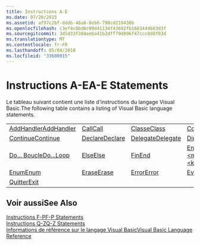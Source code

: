 ```yaml
---
title: Instructions A-E
ms.date: 07/20/2015
ms.assetid: af97c2bf-dddb-48a8-8eb6-798cd219430b
ms.openlocfilehash: c3ef4c8bd0c09d41134f43692fb1683444b83d3f
ms.sourcegitcommit: 3d5d33f384eeba41b2dff79d096f47ccc8d8f03d
ms.translationtype: MT
ms.contentlocale: fr-FR
ms.lasthandoff: 05/04/2018
ms.locfileid: "33600015"
---
```

# <a name="a-e-statements"></a><span data-ttu-id="fc8b8-102">Instructions A-E</span><span class="sxs-lookup"><span data-stu-id="fc8b8-102">A-E Statements</span></span>
<span data-ttu-id="fc8b8-103">Le tableau suivant contient une liste d’instructions du langage Visual Basic.</span><span class="sxs-lookup"><span data-stu-id="fc8b8-103">The following table contains a listing of Visual Basic language statements.</span></span>  
  
|||||  
|---|---|---|---|  
|[<span data-ttu-id="fc8b8-104">AddHandler</span><span class="sxs-lookup"><span data-stu-id="fc8b8-104">AddHandler</span></span>](../../../visual-basic/language-reference/statements/addhandler-statement.md)|[<span data-ttu-id="fc8b8-105">Call</span><span class="sxs-lookup"><span data-stu-id="fc8b8-105">Call</span></span>](../../../visual-basic/language-reference/statements/call-statement.md)|[<span data-ttu-id="fc8b8-106">Classe</span><span class="sxs-lookup"><span data-stu-id="fc8b8-106">Class</span></span>](../../../visual-basic/language-reference/statements/class-statement.md)|[<span data-ttu-id="fc8b8-107">Const</span><span class="sxs-lookup"><span data-stu-id="fc8b8-107">Const</span></span>](../../../visual-basic/language-reference/statements/const-statement.md)|  
|[<span data-ttu-id="fc8b8-108">Continue</span><span class="sxs-lookup"><span data-stu-id="fc8b8-108">Continue</span></span>](../../../visual-basic/language-reference/statements/continue-statement.md)|[<span data-ttu-id="fc8b8-109">Declare</span><span class="sxs-lookup"><span data-stu-id="fc8b8-109">Declare</span></span>](../../../visual-basic/language-reference/statements/declare-statement.md)|[<span data-ttu-id="fc8b8-110">Delegate</span><span class="sxs-lookup"><span data-stu-id="fc8b8-110">Delegate</span></span>](../../../visual-basic/language-reference/statements/delegate-statement.md)|[<span data-ttu-id="fc8b8-111">Dim</span><span class="sxs-lookup"><span data-stu-id="fc8b8-111">Dim</span></span>](../../../visual-basic/language-reference/statements/dim-statement.md)|  
|[<span data-ttu-id="fc8b8-112">Do... Boucle</span><span class="sxs-lookup"><span data-stu-id="fc8b8-112">Do...Loop</span></span>](../../../visual-basic/language-reference/statements/do-loop-statement.md)|[<span data-ttu-id="fc8b8-113">Else</span><span class="sxs-lookup"><span data-stu-id="fc8b8-113">Else</span></span>](../../../visual-basic/language-reference/statements/else-statement.md)|[<span data-ttu-id="fc8b8-114">Fin</span><span class="sxs-lookup"><span data-stu-id="fc8b8-114">End</span></span>](../../../visual-basic/language-reference/statements/end-statement.md)|[<span data-ttu-id="fc8b8-115">End \<mot clé></span><span class="sxs-lookup"><span data-stu-id="fc8b8-115">End \<keyword></span></span>](../../../visual-basic/language-reference/statements/end-keyword-statement.md)|  
|[<span data-ttu-id="fc8b8-116">Enum</span><span class="sxs-lookup"><span data-stu-id="fc8b8-116">Enum</span></span>](../../../visual-basic/language-reference/statements/enum-statement.md)|[<span data-ttu-id="fc8b8-117">Erase</span><span class="sxs-lookup"><span data-stu-id="fc8b8-117">Erase</span></span>](../../../visual-basic/language-reference/statements/erase-statement.md)|[<span data-ttu-id="fc8b8-118">Error</span><span class="sxs-lookup"><span data-stu-id="fc8b8-118">Error</span></span>](../../../visual-basic/language-reference/statements/error-statement.md)|[<span data-ttu-id="fc8b8-119">Event</span><span class="sxs-lookup"><span data-stu-id="fc8b8-119">Event</span></span>](../../../visual-basic/language-reference/statements/event-statement.md)|  
|[<span data-ttu-id="fc8b8-120">Quitter</span><span class="sxs-lookup"><span data-stu-id="fc8b8-120">Exit</span></span>](../../../visual-basic/language-reference/statements/exit-statement.md)||||  
  
## <a name="see-also"></a><span data-ttu-id="fc8b8-121">Voir aussi</span><span class="sxs-lookup"><span data-stu-id="fc8b8-121">See Also</span></span>  
 [<span data-ttu-id="fc8b8-122">Instructions F-P</span><span class="sxs-lookup"><span data-stu-id="fc8b8-122">F-P Statements</span></span>](../../../visual-basic/language-reference/statements/f-p-statements.md)  
 [<span data-ttu-id="fc8b8-123">Instructions Q-Z</span><span class="sxs-lookup"><span data-stu-id="fc8b8-123">Q-Z Statements</span></span>](../../../visual-basic/language-reference/statements/q-z-statements.md)  
 [<span data-ttu-id="fc8b8-124">Informations de référence sur le langage Visual Basic</span><span class="sxs-lookup"><span data-stu-id="fc8b8-124">Visual Basic Language Reference</span></span>](../../../visual-basic/language-reference/index.md)
